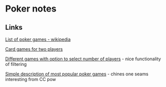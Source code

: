 # Poker notes
## Links
[List of poker games - wikipedia](https://en.wikipedia.org/wiki/List_of_poker_variants)

[Card games for two players](https://www.quora.com/What-card-games-can-two-players-play)

[Different games with option to select number of players](https://www.bicyclecards.com/how-to-play/basics-of-poker/#filter=.2) - nice functionality of filtering

[Simple description of most popular poker games](https://www.pokernews.com/strategy/five-popular-poker-games-you-need-to-learn-26820.htm) - chines one seams interesting from CC pow
